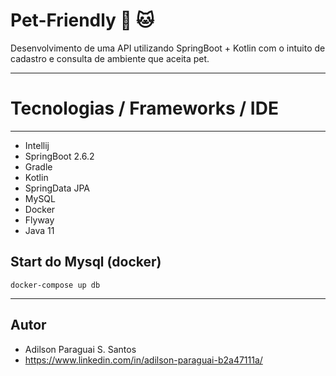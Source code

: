 # Pet-Friendly  :dog:  :cat:

Desenvolvimento de uma API utilizando SpringBoot + Kotlin com o intuito de cadastro e consulta de ambiente que aceita pet.
___

# Tecnologias / Frameworks / IDE
___
- Intellij
- SpringBoot 2.6.2
- Gradle
- Kotlin
- SpringData JPA
- MySQL
- Docker
- Flyway
- Java 11

## Start do Mysql (docker)
```
docker-compose up db
```

___
## Autor
* Adilson Paraguai S. Santos
* https://www.linkedin.com/in/adilson-paraguai-b2a47111a/
